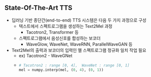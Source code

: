 ## State-Of-The-Art TTS

- 딥러닝 기반 종단간(end-to-end) TTS 시스템은 다음 두 가지 과정으로 구성
    - 텍스트에서 스펙트로그램을 생성하는 Text2Mel 과정 
        - Tacotron2, Transformer 등  
    - 스펙트로그램에서 음성신호를 합성하는 보코더 
        - WaveGlow, WaveNet, WaveRNN, ParallelWaveGAN 등  
- Text2Mel의 출력과 보코더의 입력인 멜 스펙트로그램 정규화 일치 작업 필요  
    - ex) Tacotron2 - WaveGNet  
    - ```python
      # Tacotron2 : range [0, 4],  WaveNet : range [0, 1]
      mel = numpy.interp(mel, (0, 4), (0, 1))
      ```
